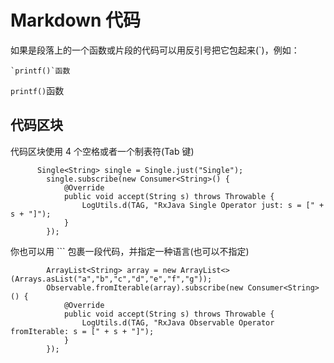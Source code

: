 # Markdown 代码
如果是段落上的一个函数或片段的代码可以用反引号把它包起来(`)，例如：
```
`printf()`函数
```
`printf()`函数

## 代码区块
代码区块使用 4 个空格或者一个制表符(Tab 键)      

          Single<String> single = Single.just("Single");
            single.subscribe(new Consumer<String>() {
                @Override
                public void accept(String s) throws Throwable {
                    LogUtils.d(TAG, "RxJava Single Operator just: s = [" + s + "]");
                }
            });
            
你也可以用 ``` 包裹一段代码，并指定一种语言(也可以不指定)
```
        ArrayList<String> array = new ArrayList<>(Arrays.asList("a","b","c","d","e","f","g"));
        Observable.fromIterable(array).subscribe(new Consumer<String>() {
            @Override
            public void accept(String s) throws Throwable {
                LogUtils.d(TAG, "RxJava Observable Operator fromIterable: s = [" + s + "]");
            }
        });
```


